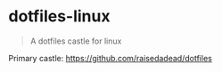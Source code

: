 # dotfiles-linux

> A dotfiles castle for linux

Primary castle: <https://github.com/raisedadead/dotfiles>

